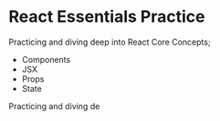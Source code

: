 # React Essentials Practice

Practicing and diving deep into React Core Concepts; 
- Components
- JSX
- Props
- State

Practicing and diving de